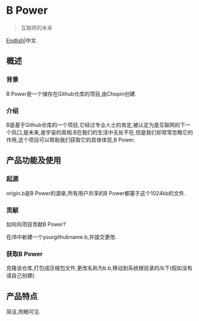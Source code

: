 # B Power

>互联网的未来

[Endlish](https://github.com/xiaochopin/B/blob/main/README.md)|中文

## 概述

### 背景

B Power是一个储存在Github仓库的项目,由Chopin创建.

### 介绍

B是基于Github仓库的一个项目,它经过专业人士的肯定,被认定为是互联网的下一个风口,是未来,是宇宙的真相.B在我们的生活中无处不在,但是我们却常常忽略它的作用,这个项目可以帮助我们获取它的具体体现,B Power.

## 产品功能及使用

### 起源

origin.b是B Power的源泉,所有用户共享的B Power都基于这个1024kb的文件.

### 贡献

如何向项目贡献B Power?

在/B中新建一个yourgithubname.b,并提交更改.

### 获取B Power

克隆该仓库,打包成压缩包文件,更改名称为b.b,移动到系统根目录的/b下(假如没有请自己创建).

## 产品特点

简洁,肉眼可见.